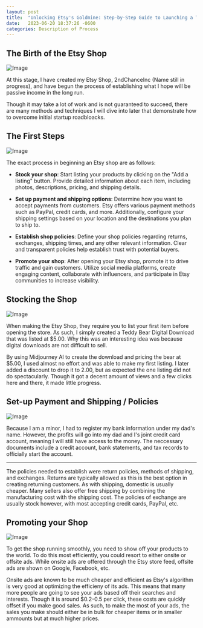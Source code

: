 ```yaml
---
layout: post
title:  "Unlocking Etsy's Goldmine: Step-by-Step Guide to Launching a Thriving Online Shop" 
date:   2023-06-20 18:37:26 -0600
categories: Description of Process
---
```


## The Birth of the Etsy Shop

![Image](https://res.cloudinary.com/dsdmfz9bs/image/upload/v1687310826/Screen_Shot_2023-06-20_at_7.25.15_PM_ewbyqr.png)

At this stage, I have created my Etsy Shop, 2ndChanceInc (Name still in progress), and have begun the process of establishing what I hope will be passive income in the long run.

Though it may take a lot of work and is not guaranteed to succeed, there are many methods and techniques I will dive into later that demonstrate how to overcome initial startup roadbloacks.

## The First Steps

![Image](https://res.cloudinary.com/dsdmfz9bs/image/upload/v1687311435/education-or-knowledge-steps-to-success-learning-or-study-for-skill-development-to-achieve-business-success-concept-businessman-step-up-on-stack-of-books-as-staircase-to-achieve-crown-at-the-top-vector_aslhca.jpg)

The exact process in beginning an Etsy shop are as follows:

- **Stock your shop**: Start listing your products by clicking on the "Add a listing" button. Provide detailed information about each item, including photos, descriptions, pricing, and shipping details.

- **Set up payment and shipping options**: Determine how you want to accept payments from customers. Etsy offers various payment methods such as PayPal, credit cards, and more. Additionally, configure your shipping settings based on your location and the destinations you plan to ship to.

- **Establish shop policies**: Define your shop policies regarding returns, exchanges, shipping times, and any other relevant information. Clear and transparent policies help establish trust with potential buyers.

- **Promote your shop**: After opening your Etsy shop, promote it to drive traffic and gain customers. Utilize social media platforms, create engaging content, collaborate with influencers, and participate in Etsy communities to increase visibility.

## Stocking the Shop

![Image](https://res.cloudinary.com/dsdmfz9bs/image/upload/v1687311722/Screen_Shot_2023-06-20_at_7.41.47_PM_njvj2m.png)

When making the Etsy Shop, they require you to list your first item before opening the store. As such, I simply created a Teddy Bear Digital Download that was listed at $5.00. Why this was an interesting idea was because digital downloads are not difficult to sell.

By using Midjourney AI to create the download and pricing the bear at $5.00, I used almost no effort and was able to make my first listing. I later added a discount to drop it to 2.00, but as expected the one listing did not do spectacularly. Though it got a decent amount of views and a few clicks here and there, it made little progress.

## Set-up Payment and Shipping / Policies

![Image](https://res.cloudinary.com/dsdmfz9bs/image/upload/v1687312519/16247556_9729_i4wird.jpg)

Because I am a minor, I had to register my bank information under my dad's name. However, the profits will go into my dad and I's joint credit card account, meaning I will still have access to the money. The neccessary documents include a credit account, bank statements, and tax records to officially start the account.

---

The policies needed to establish were return policies, methods of shipping, and exchanges. Returns are typically allowed as this is the best option in creating returning customers. As with shipping, domestic is usually cheaper. Many sellers also offer free shipping by combining the manufacturing cost with the shipping cost. The policies of exchange are usually stock however, with most accepting credit cards, PayPal, etc.

## Promoting your Shop

![Image](https://res.cloudinary.com/dsdmfz9bs/image/upload/v1687313688/diff_digi_ads_hur3fl.jpg)

To get the shop running smoothly, you need to show off your products to the world. To do this most efficiently, you could resort to either onsite or offsite ads. While onsite ads are offered through the Etsy store feed, offsite ads are shown on Google, Facebook, etc.

Onsite ads are known to be much cheaper and efficient as Etsy's algorithm is very good at optimizing the efficieny of its ads. This means that many more people are going to see your ads based off their searches and interests. Though it is around $0.2-0.5 per click, these costs are quickly offset if you make good sales. As such, to make the most of your ads, the sales you make should either be in bulk for cheaper items or in smaller ammounts but at much higher prices.
